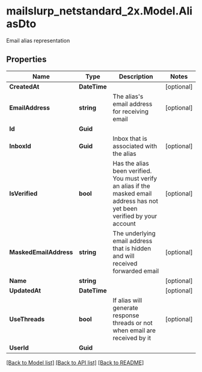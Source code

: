 # mailslurp_netstandard_2x.Model.AliasDto
Email alias representation

## Properties

Name | Type | Description | Notes
------------ | ------------- | ------------- | -------------
**CreatedAt** | **DateTime** |  | [optional] 
**EmailAddress** | **string** | The alias&#39;s email address for receiving email | [optional] 
**Id** | **Guid** |  | 
**InboxId** | **Guid** | Inbox that is associated with the alias | [optional] 
**IsVerified** | **bool** | Has the alias been verified. You must verify an alias if the masked email address has not yet been verified by your account | [optional] 
**MaskedEmailAddress** | **string** | The underlying email address that is hidden and will received forwarded email | [optional] 
**Name** | **string** |  | [optional] 
**UpdatedAt** | **DateTime** |  | [optional] 
**UseThreads** | **bool** | If alias will generate response threads or not when email are received by it | [optional] 
**UserId** | **Guid** |  | 

[[Back to Model list]](../README#documentation-for-models) [[Back to API list]](../README#documentation-for-api-endpoints) [[Back to README]](../README)

